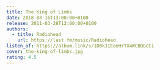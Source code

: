 ```yaml
---
title: The King of Limbs
date: 2018-08-16T13:00:00+0100
release: 2011-03-28T12:00:00+0100
authors:
  - title: Radiohead
    url: https://last.fm/music/Radiohead
listen_of: https://album.link/s/1DBkJIEoeHrTX4WCBQGcCi
cover: the-king-of-limbs.jpg
rating: 4.5
---
```

